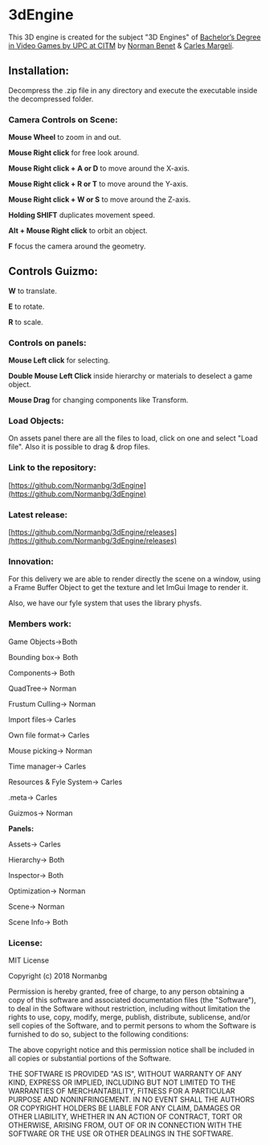 ﻿
# 3dEngine
This 3D engine is created for the subject "3D Engines" of [Bachelor’s Degree in Video Games by UPC at CITM](https://www.citm.upc.edu/ing/estudis/graus-videojocs/) by [Norman Benet](https://github.com/Normanbg) & [Carles Margelí](https://github.com/Margeli).

## Installation:
Decompress the .zip file in any directory and execute the executable inside the decompressed folder.

### Camera Controls on Scene:

**Mouse Wheel** to zoom in and out.

**Mouse Right click** for free look around.

**Mouse Right click + A or D** to move around the X-axis.

**Mouse Right click + R or T** to move around the Y-axis.

**Mouse Right click + W or S** to move around the Z-axis.

**Holding SHIFT** duplicates movement speed.

**Alt + Mouse Right click** to orbit an object.

**F** focus the camera around the geometry.

## Controls Guizmo:
**W** to translate.

**E** to rotate.

**R** to scale.

### Controls on panels:

**Mouse Left click** for selecting.

**Double Mouse Left Click** inside hierarchy or materials to deselect a game object.

**Mouse Drag** for changing components like Transform.

### Load Objects:
On assets panel there are all the files to load, click on one and select "Load file". Also it is possible to drag & drop files.

### Link to the repository:
[https://github.com/Normanbg/3dEngine](https://github.com/Normanbg/3dEngine)

### Latest release:
[https://github.com/Normanbg/3dEngine/releases](https://github.com/Normanbg/3dEngine/releases)

### Innovation:
For this delivery we are able to render directly the scene on a window, using a Frame Buffer Object to get the texture and let ImGui Image to render it.

Also, we have our fyle system that uses the library physfs.

### Members work:
Game Objects->Both

Bounding box-> Both

Components-> Both

QuadTree-> Norman

Frustum Culling-> Norman

Import files-> Carles

Own file format-> Carles

Mouse picking-> Norman

Time manager-> Carles

Resources & Fyle System-> Carles

.meta-> Carles

Guizmos-> Norman

**Panels:**

Assets-> Carles

Hierarchy-> Both

Inspector-> Both

Optimization-> Norman

Scene-> Norman

Scene Info-> Both


### License:
MIT License

Copyright (c) 2018 Normanbg

Permission is hereby granted, free of charge, to any person obtaining a copy
of this software and associated documentation files (the "Software"), to deal
in the Software without restriction, including without limitation the rights
to use, copy, modify, merge, publish, distribute, sublicense, and/or sell
copies of the Software, and to permit persons to whom the Software is
furnished to do so, subject to the following conditions:

The above copyright notice and this permission notice shall be included in all
copies or substantial portions of the Software.

THE SOFTWARE IS PROVIDED "AS IS", WITHOUT WARRANTY OF ANY KIND, EXPRESS OR
IMPLIED, INCLUDING BUT NOT LIMITED TO THE WARRANTIES OF MERCHANTABILITY,
FITNESS FOR A PARTICULAR PURPOSE AND NONINFRINGEMENT. IN NO EVENT SHALL THE
AUTHORS OR COPYRIGHT HOLDERS BE LIABLE FOR ANY CLAIM, DAMAGES OR OTHER
LIABILITY, WHETHER IN AN ACTION OF CONTRACT, TORT OR OTHERWISE, ARISING FROM,
OUT OF OR IN CONNECTION WITH THE SOFTWARE OR THE USE OR OTHER DEALINGS IN THE
SOFTWARE.

